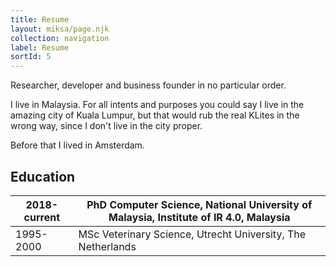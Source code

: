 ```yaml
---
title: Resume
layout: miksa/page.njk
collection: navigation
label: Resume
sortId: 5
---
```


Researcher, developer and business founder in no particular order.

I live in Malaysia. For all intents and purposes you could say I live in the amazing city of Kuala Lumpur, but that would rub the real KLites in the wrong way, since I don't live in the city proper.

Before that I lived in Amsterdam.

## Education

| 2018-current | PhD Computer Science, National University of Malaysia, Institute of IR 4.0, Malaysia |
|--------------|--------------------------------------------------------------------------------------|
| 1995-2000    | MSc Veterinary Science, Utrecht University, The Netherlands                          |